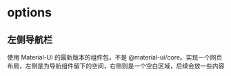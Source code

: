 # options

## 左侧导航栏

使用 Material-UI 的最新版本的组件包，不是 @material-ui/core。实现一个网页布局，左侧是为导航组件留下的空间，右侧则是一个空白区域，后续会放一些内容